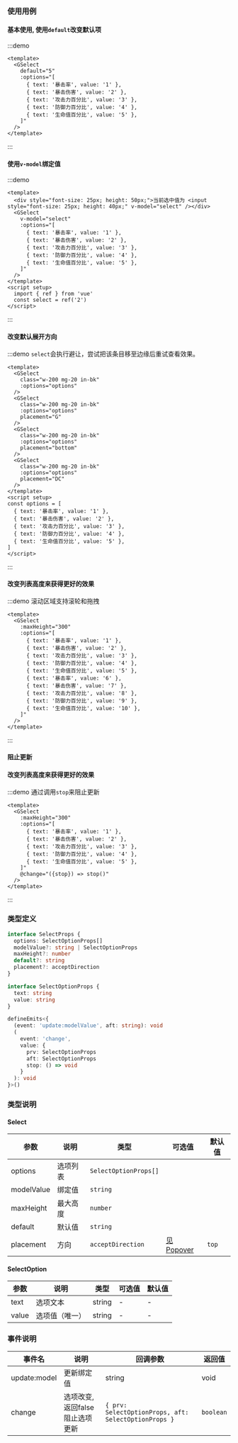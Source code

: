 ### 使用用例

#### 基本使用, 使用`default`改变默认项
:::demo

```vue 
<template>
  <GSelect 
    default="5"
    :options="[
      { text: '暴击率', value: '1' },
      { text: '暴击伤害', value: '2' },
      { text: '攻击力百分比', value: '3' },
      { text: '防御力百分比', value: '4' },
      { text: '生命值百分比', value: '5' },
    ]"
  />
</template>

``` 
:::


#### 使用`v-model`绑定值
:::demo

```vue 
<template>
  <div style="font-size: 25px; height: 50px;">当前选中值为 <input style="font-size: 25px; height: 40px;" v-model="select" /></div>
  <GSelect 
    v-model="select"
    :options="[
      { text: '暴击率', value: '1' },
      { text: '暴击伤害', value: '2' },
      { text: '攻击力百分比', value: '3' },
      { text: '防御力百分比', value: '4' },
      { text: '生命值百分比', value: '5' },
    ]"
  />
</template>
<script setup>
  import { ref } from 'vue'
  const select = ref('2')
</script>
``` 
:::

#### 改变默认展开方向
:::demo `select`会执行避让，尝试把该条目移至边缘后重试查看效果。

```vue 
<template>
  <GSelect 
    class="w-200 mg-20 in-bk"
    :options="options"
  />
  <GSelect 
    class="w-200 mg-20 in-bk"
    :options="options"
    placement="G"
  />
  <GSelect 
    class="w-200 mg-20 in-bk"
    :options="options"
    placement="bottom"
  />
  <GSelect 
    class="w-200 mg-20 in-bk"
    :options="options"
    placement="DC"
  />
</template>
<script setup>
const options = [
  { text: '暴击率', value: '1' },
  { text: '暴击伤害', value: '2' },
  { text: '攻击力百分比', value: '3' },
  { text: '防御力百分比', value: '4' },
  { text: '生命值百分比', value: '5' },
]
</script>
``` 
:::

#### 改变列表高度来获得更好的效果
:::demo 滚动区域支持滚轮和拖拽

```vue 
<template>
  <GSelect 
    :maxHeight="300"
    :options="[
      { text: '暴击率', value: '1' },
      { text: '暴击伤害', value: '2' },
      { text: '攻击力百分比', value: '3' },
      { text: '防御力百分比', value: '4' },
      { text: '生命值百分比', value: '5' },
      { text: '暴击率', value: '6' },
      { text: '暴击伤害', value: '7' },
      { text: '攻击力百分比', value: '8' },
      { text: '防御力百分比', value: '9' },
      { text: '生命值百分比', value: '10' },
    ]"
  />
</template>

``` 
:::

#### 阻止更新

#### 改变列表高度来获得更好的效果
:::demo 通过调用`stop`来阻止更新

```vue 
<template>
  <GSelect 
    :maxHeight="300"
    :options="[
      { text: '暴击率', value: '1' },
      { text: '暴击伤害', value: '2' },
      { text: '攻击力百分比', value: '3' },
      { text: '防御力百分比', value: '4' },
      { text: '生命值百分比', value: '5' },
    ]"
    @change="({stop}) => stop()"
  />
</template>

``` 
:::

### 类型定义

``` ts
interface SelectProps {
  options: SelectOptionProps[]
  modelValue?: string | SelectOptionProps
  maxHeight?: number
  default?: string
  placement?: acceptDirection
}

interface SelectOptionProps {
  text: string
  value: string
}

defineEmits<{
  (event: 'update:modelValue', aft: string): void
  (
    event: 'change',
    value: {
      prv: SelectOptionProps
      aft: SelectOptionProps
      stop: () => void
    }
  ): void
}>()
```

### 类型说明

#### Select
| 参数       | 说明     | 类型                  | 可选值                              | 默认值 |
| ---------- | -------- | --------------------- | ----------------------------------- | ------ |
| options    | 选项列表 | `SelectOptionProps[]` |                                     |        |
| modelValue | 绑定值   | `string`              |                                     |        |
| maxHeight  | 最大高度 | `number`              |                                     |        |
| default    | 默认值   | `string`              |                                     |        |
| placement  | 方向     | `acceptDirection`     | [见Popover](/Base/popover#类型定义) | `top`  |

#### SelectOption
| 参数  | 说明           | 类型   | 可选值 | 默认值 |
| ----- | -------------- | ------ | ------ | ------ |
| text  | 选项文本       | string | -      | -      |
| value | 选项值（唯一） | string | -      | -      |


### 事件说明

| 事件名       | 说明                            | 回调参数                                             | 返回值    |
| ------------ | ------------------------------- | ---------------------------------------------------- | --------- |
| update:model | 更新绑定值                      | string                                               | void      |
| change       | 选项改变, 返回false阻止选项更新 | `{ prv: SelectOptionProps, aft: SelectOptionProps }` | `boolean` |

<style>
.w-200 {
  width: 200px;
}

.mg-20 {
  margin: 20px;
}

.in-bk {
  display: inline-block;
}
</style>